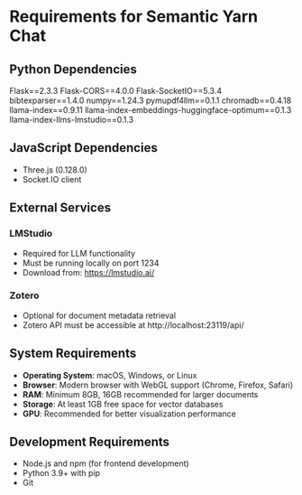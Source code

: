 
# Requirements for Semantic Yarn Chat

## Python Dependencies

Flask==2.3.3
Flask-CORS==4.0.0
Flask-SocketIO==5.3.4
bibtexparser==1.4.0
numpy==1.24.3
pymupdf4llm==0.1.1
chromadb==0.4.18
llama-index==0.9.11
llama-index-embeddings-huggingface-optimum==0.1.3
llama-index-llms-lmstudio==0.1.3


## JavaScript Dependencies

- Three.js (0.128.0)
- Socket.IO client

## External Services

### LMStudio
- Required for LLM functionality
- Must be running locally on port 1234
- Download from: https://lmstudio.ai/

### Zotero
- Optional for document metadata retrieval
- Zotero API must be accessible at http://localhost:23119/api/

## System Requirements

- **Operating System**: macOS, Windows, or Linux
- **Browser**: Modern browser with WebGL support (Chrome, Firefox, Safari)
- **RAM**: Minimum 8GB, 16GB recommended for larger documents
- **Storage**: At least 1GB free space for vector databases
- **GPU**: Recommended for better visualization performance

## Development Requirements

- Node.js and npm (for frontend development)
- Python 3.9+ with pip
- Git